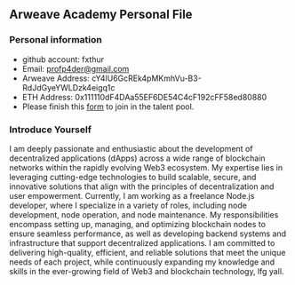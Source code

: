 ## Arweave Academy Personal File

### Personal information

- github account: fxthur
- Email: profp4der@gmail.com
- Arweave Address: cY4lU6GcREk4pMKmhVu-B3-RdJdGyeYWLDzk4eigq1c
- ETH Address: 0x111110dF4DAa55EF6DE54C4cF192cFF58ed80880
- Please finish this [form](https://docs.google.com/forms/d/e/1FAIpQLSfWA5fIIcBgmRppm3jNz5vmf9Mai_QMVil-2pO4r7YKn_Zhtw/viewform?usp=sf_link) to join in the talent pool.

### Introduce Yourself

I am deeply passionate and enthusiastic about the development of decentralized applications (dApps) across a wide range of blockchain networks within the rapidly evolving Web3 ecosystem. My expertise lies in leveraging cutting-edge technologies to build scalable, secure, and innovative solutions that align with the principles of decentralization and user empowerment. Currently, I am working as a freelance Node.js developer, where I specialize in a variety of roles, including node development, node operation, and node maintenance. My responsibilities encompass setting up, managing, and optimizing blockchain nodes to ensure seamless performance, as well as developing backend systems and infrastructure that support decentralized applications. I am committed to delivering high-quality, efficient, and reliable solutions that meet the unique needs of each project, while continuously expanding my knowledge and skills in the ever-growing field of Web3 and blockchain technology, lfg yall.
